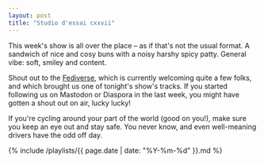 ```yaml
---
layout: post
title: "Studio d'essai cxxvii"
---
```


This week's show is all over the place – as if that's not the usual format. A sandwich of nice and cosy buns with a noisy harshy spicy patty. General vibe: soft, smiley and content.

Shout out to the [Fediverse](https://fediverse.party/), which is currently welcoming quite a few folks, and which brought us one of tonight's show's tracks. If you started following us on Mastodon or Diaspora in the last week, you might have gotten a shout out on air, lucky lucky!

If you're cycling around your part of the world (good on you!), make sure you keep an eye out and stay safe. You never know, and even well-meaning drivers have the odd off day.

{% include /playlists/{{ page.date | date: "%Y-%m-%d" }}.md %}

